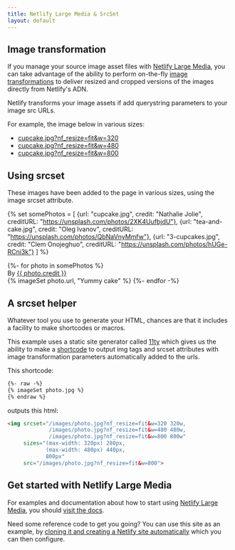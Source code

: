 ```yaml
---
title: Netlify Large Media & SrcSet
layout: default
---
```



## Image transformation

If you manage your source image asset files with [Netlify Large Media](https://www.netlify.com/features/large-media/), you can take advantage of the ability to perform on-the-fly [image transformations](https://www.netlify.com/docs/image-transformation/) to deliver resized and cropped versions of the images directly from Netlify's ADN.

Netlify transforms your image assets if add querystring parameters to your image src URLs.

For example, the image below in various sizes:

- [cupcake.jpg?nf_resize=fit&w=320](/images/cupcake.jpg?nf_resize=fit&w=380)
- [cupcake.jpg?nf_resize=fit&w=480](/images/cupcake.jpg?nf_resize=fit&w=480)
- [cupcake.jpg?nf_resize=fit&w=800](/images/cupcake.jpg?nf_resize=fit&w=800)


## Using srcset

These images have been added to the page in various sizes, using the image srcset attribute.

{% set somePhotos = [
  {url: "cupcake.jpg", credit: "Nathalie Jolie", creditURL: "https://unsplash.com/photos/2XK4UufbjdU"},
  {url: "tea-and-cake.jpg", credit: "Oleg Ivanov", creditURL: "https://unsplash.com/photos/QbNaVnyMmfw"},
  {url: "3-cupcakes.jpg", credit: "Clem Onojeghuo", creditURL: "https://unsplash.com/photos/hUGe-RCni3k"}
] %}

<section class="post-teaser">
{%- for photo in somePhotos %}
  <div class="credit">By <a href="{{ photo.creditURL }}" target="_BLANK" rel="noopener"> {{ photo.credit }}</a></div>
  {% imageSet photo.url, "Yummy cake" %}
{%- endfor -%}
</section >


## A srcset helper

Whatever tool you use to generate your HTML, chances are that it includes a facility to make shortcodes or macros.

This example uses a static site generator called [11ty](https://www.11ty.io) which gives us the ability to make a [shortcode](https://www.11ty.io/docs/shortcodes/) to output img tags and srcset attributes with image transformation parameters automatically added to the urls.

This shortcode:

```html
{%- raw -%}
{% imageSet photo.jpg %}
{% endraw %}
```

outputs this html:

```html
<img srcset="/images/photo.jpg?nf_resize=fit&w=320 320w,
             /images/photo.jpg?nf_resize=fit&w=480 480w,
             /images/photo.jpg?nf_resize=fit&w=800 800w"
     sizes="(max-width: 320px) 280px,
            (max-width: 480px) 440px,
            800px"
     src="/images/photo.jpg?nf_resize=fit&w=800">
```


## Get started with Netlify Large Media

For examples and documentation about how to start using [Netlify Large Media](https://www.netlify.com/features/large-media/), you should [visit the docs](https://www.netlify.com/docs/large-media/).

Need some reference code to get you going? You can use this site as an example, by [cloning it and creating a Netlify site automatically](https://app.netlify.com/start/deploy?repository=https://github.com/netlify/netlify-statuskit) which you can then configure.

